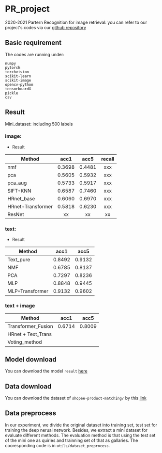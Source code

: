 # PR_project
2020-2021 Partern Recognition for image retrieval: you can refer to our project's codes via our [github repository](https://github.com/Yu-Yy/PR_project) 

## Basic requirement
The codes are running under:
```
numpy
pytorch
torchvision
scikit-learn
scikit-image
opencv-python
tensorboardX
pickle
csv
```

## Result
Mini_dataset: including 500 labels

### image:
- Result

| Method     | acc1     | acc5     | recall     |
| ---------- | :-----------:  | :-----------: | :-----------: |
| nmf     | 0.3698    | 0.4481     | xxx |
| pca     | 0.5605     | 0.5932     | xxx |
| pca_aug     | 0.5733     | 0.5917     | xxx |
| SIFT+KNN     | 0.6587    | 0.7460     | xxx |
| HRnet_base     | 0.6060     | 0.6970     | xxx |
| HRnet+Transformer     | 0.5818     | 0.6230     | xxx |
| ResNet |xx |xx |xx |


### text:
- Result

| Method     | acc1     | acc5     |
| ---------- | :-----------:  | :-----------: |
| Text_pure     | 0.8492     | 0.9132     |
| NMF     | 0.6785     | 0.8137     |
| PCA     | 0.7297    | 0.8236     |
| MLP     | 0.8848     | 0.9445     |
| MLP+Transformer     | 0.9132    | 0.9602     |

### text + image

| Method     | acc1     | acc5     |
| ---------- | :-----------:  | :-----------: |
| Transformer_Fusion     | 0.6714     | 0.8009     |
| HRnet + Text_Trans     |      |      |
| Voting_method     |      |      |


## Model download
You can download the model `result` [here](https://cloud.tsinghua.edu.cn/d/42a31128af9d401f8aa9/)

## Data download
You can download the dataset of `shopee-product-matching/` by this [link](https://cloud.tsinghua.edu.cn/f/5c7ba8c55e04478d86d9/) 

## Data preprocess
In our experiment, we divide the original dataset into training set, test set for training the deep nerual network. Besides, we 
extract a mini dataset for evaluate different methods. The evaluation method is that using the test set of the mini one as quiries and trainning set of that as gallaries.
The cooresponding code is in `utils/dataset_preprocess`.<br>
